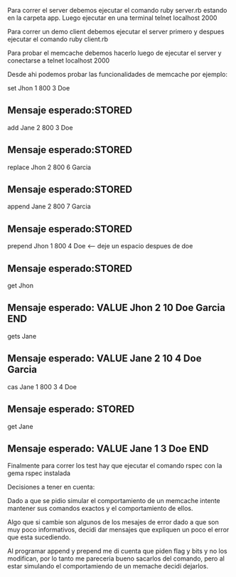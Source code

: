 Para correr el server debemos ejecutar el comando ruby server.rb estando en la carpeta app.
Luego ejecutar en una terminal telnet localhost 2000

Para correr un demo client debemos ejecutar el server primero y despues ejecutar el comando ruby client.rb

Para probar el memcache debemos hacerlo luego de ejecutar el server y conectarse a telnet localhost 2000

Desde ahi podemos probar las funcionalidades de memcache por ejemplo:

set Jhon 1 800 3
Doe

Mensaje esperado:STORED
----------------------------------------
add Jane 2 800 3
Doe

Mensaje esperado:STORED
----------------------------------------
replace Jhon 2 800 6
Garcia

Mensaje esperado:STORED
----------------------------------------
append Jane 2 800 7
 Garcia

Mensaje esperado:STORED
----------------------------------------
prepend Jhon 1 800 4
Doe <-- deje un espacio despues de doe

Mensaje esperado:STORED
----------------------------------------
get Jhon

Mensaje esperado:
VALUE Jhon 2 10
Doe Garcia
END
----------------------------------------
gets Jane

Mensaje esperado:
VALUE Jane 2 10 4
Doe Garcia
----------------------------------------
cas Jane 1 800 3 4
Doe

Mensaje esperado:
STORED
----------------------------------------
get Jane

Mensaje esperado:
VALUE Jane 1 3
Doe
END
----------------------------------------

Finalmente para correr los test hay que ejecutar el comando rspec con la gema rspec instalada


Decisiones a tener en cuenta:

Dado a que se pidio simular el comportamiento de un memcache intente mantener sus comandos exactos y el comportamiento de ellos.

Algo que si cambie son algunos de los mesajes de error dado a que son muy poco informativos, decidi dar mensajes que expliquen un poco el error que esta sucediendo.

Al programar append y prepend me di cuenta que piden flag y bits y no los modifican, por lo tanto me pareceria bueno sacarlos del comando, pero al estar simulando el comportamiendo de un memache decidi dejarlos.
